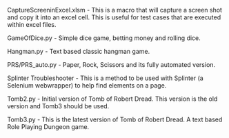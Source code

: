 CaptureScreeninExcel.xlsm - This is a macro that will capture a screen shot and copy it into an excel cell.  This is useful for test cases that are executed within excel files.

GameOfDice.py - Simple dice game, betting money and rolling dice.

Hangman.py - Text based classic hangman game.

PRS/PRS_auto.py - Paper, Rock, Scissors and its fully automated version.

Splinter Troubleshooter - This is a method to be used with Splinter (a Selenium webwrapper) to help find elements on a page.

Tomb2.py - Initial version of Tomb of Robert Dread.  This version is the old version and Tomb3 should be used.

Tomb3.py - This is the latest version of Tomb of Robert Dread.  A text based Role Playing Dungeon game. 
